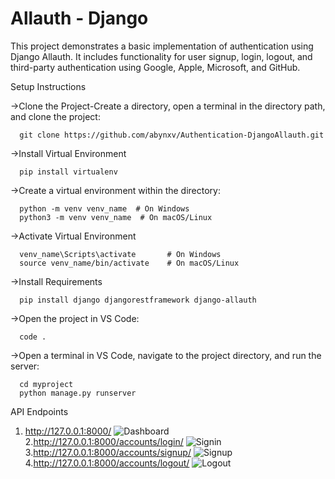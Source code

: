 # Allauth - Django
This project demonstrates a basic implementation of authentication using Django Allauth. 
It includes functionality for user signup, login, logout, and third-party authentication using Google, Apple, Microsoft, and GitHub.

Setup Instructions

  ->Clone the Project-Create a directory, open a terminal in the directory path, and clone the  project:

      git clone https://github.com/abynxv/Authentication-DjangoAllauth.git
      
  ->Install Virtual Environment
  
      pip install virtualenv
      
  ->Create a virtual environment within the directory:

      python -m venv venv_name  # On Windows
      python3 -m venv venv_name  # On macOS/Linux

  ->Activate Virtual Environment

      venv_name\Scripts\activate       # On Windows
      source venv_name/bin/activate    # On macOS/Linux

  ->Install Requirements

      pip install django djangorestframework django-allauth

  ->Open the project in VS Code:

      code .

  ->Open a terminal in VS Code, navigate to the project directory, and run the server:
  
      cd myproject
      python manage.py runserver
      
API Endpoints

1. http://127.0.0.1:8000/
![Dashboard](https://github.com/abynxv/Authentication-DjangoAllauth/assets/154351820/55f35c43-3c0c-4bad-9865-d4124aed5708)
2.http://127.0.0.1:8000/accounts/login/
![Signin](https://github.com/abynxv/Authentication-DjangoAllauth/assets/154351820/e98ee628-1d9f-4f0a-8ee6-d2cfa858d243)
3.http://127.0.0.1:8000/accounts/signup/
![Signup](https://github.com/abynxv/Authentication-DjangoAllauth/assets/154351820/1901afd8-cbe2-482d-a18a-466ec892f9bf)
4.http://127.0.0.1:8000/accounts/logout/
![Logout](https://github.com/abynxv/Authentication-DjangoAllauth/assets/154351820/f8b884ea-41eb-4fba-961b-ee90f535943e)








